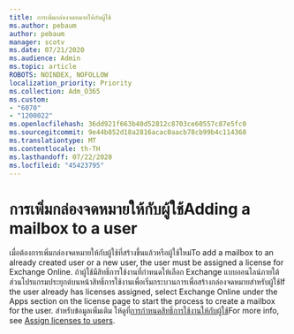 ```yaml
---
title: การเพิ่มกล่องจดหมายให้กับผู้ใช้
ms.author: pebaum
author: pebaum
manager: scotv
ms.date: 07/21/2020
ms.audience: Admin
ms.topic: article
ROBOTS: NOINDEX, NOFOLLOW
localization_priority: Priority
ms.collection: Adm_O365
ms.custom:
- "6070"
- "1200022"
ms.openlocfilehash: 36dd921f663b40d52812c8703ce60557c87e5fc0
ms.sourcegitcommit: 9e44b852d18a2816acac0aacb78cb99b4c114368
ms.translationtype: MT
ms.contentlocale: th-TH
ms.lasthandoff: 07/22/2020
ms.locfileid: "45423795"
---
```

# <a name="adding-a-mailbox-to-a-user"></a><span data-ttu-id="5e342-102">การเพิ่มกล่องจดหมายให้กับผู้ใช้</span><span class="sxs-lookup"><span data-stu-id="5e342-102">Adding a mailbox to a user</span></span>

<span data-ttu-id="5e342-103">เมื่อต้องการเพิ่มกล่องจดหมายให้กับผู้ใช้ที่สร้างขึ้นแล้วหรือผู้ใช้ใหม่</span><span class="sxs-lookup"><span data-stu-id="5e342-103">To add a mailbox to an already created user or a new user, the user must be assigned a license for Exchange Online.</span></span> <span data-ttu-id="5e342-104">ถ้าผู้ใช้มีสิทธิ์การใช้งานที่กําหนดให้เลือก Exchange แบบออนไลน์ภายใต้ส่วนโปรแกรมประยุกต์บนหน้าสิทธิ์การใช้งานเพื่อเริ่มกระบวนการเพื่อสร้างกล่องจดหมายสําหรับผู้ใช้</span><span class="sxs-lookup"><span data-stu-id="5e342-104">If the user already has licenses assigned, select Exchange Online under the Apps section on the license page to start the process to create a mailbox for the user.</span></span> <span data-ttu-id="5e342-105">สําหรับข้อมูลเพิ่มเติม ให้ดูที่[การกําหนดสิทธิ์การใช้งานให้กับผู้ใช้](https://docs.microsoft.com/microsoft-365/admin/manage/assign-licenses-to-users)</span><span class="sxs-lookup"><span data-stu-id="5e342-105">For more info, see [Assign licenses to users](https://docs.microsoft.com/microsoft-365/admin/manage/assign-licenses-to-users).</span></span>